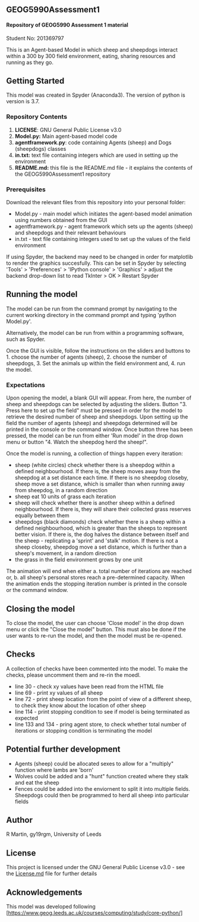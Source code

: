 ## GEOG5990Assessment1
#### Repository of GEOG5990 Assessment 1 material

Student No: 201369797

This is an Agent-based Model in which sheep and sheepdogs interact within a 300 by 300 field environment, eating, sharing resources and running as they go.


## Getting Started
This model was created in Spyder (Anaconda3). The version of python is version is 3.7.

### Repository Contents
1. **LICENSE**: GNU General Public License v3.0
2. **Model.py:** Main agent-based model code
3. **agentframework.py**: code containing Agents (sheep) and Dogs (sheepdogs) classes
4. **in.txt:** text file containing integers which are used in setting up the environment
5. **README.md:** this file is the README.md file - it explains the contents of the GEOG5990Assessment1 repository

### Prerequisites
Download the relevant files from this repository into your personal folder:
* Model.py - main model which initiates the agent-based model animation using numbers obtained from the GUI
* agentframework.py - agent framework which sets up the agents (sheep) and sheepdogs and their relevant behaviours
* in.txt - text file containing integers used to set up the values of the field environment 

If using Spyder, the backend may need to be changed in order for matplotlib to render the graphics succesfully. This can be set in Spyder by selecting 'Tools' > 'Preferences' > 'IPython console' > 'Graphics' > adjust the backend drop-down list to read TkInter > OK > Restart Spyder


## Running the model
The model can be run from the command prompt by navigating to the current working directory in the command prompt and typing 'python Model.py'.

Alternatively, the model can be run from within a programming software, such as Spyder.

Once the GUI is visible, follow the instructions on the sliders and buttons to 1. choose the number of agents (sheep), 2. choose the number of sheepdogs, 3. Set the animals up within the field environment and, 4. run the model.

### Expectations
Upon opening the model, a blank GUI will appear. From here, the number of sheep and sheepdogs can be selected by adjusting the sliders. Button "3. Press here to set up the field" must be pressed in order for the model to retrieve the desired number of sheep and sheepdogs. Upon setting up the field the number of agents (sheep) and sheepdogs determined will be printed in the console or the command window. Once button three has been pressed, the model can be run from either 'Run model' in the drop down menu or button "4. Watch the sheepdog herd the sheep!".

Once the model is running, a collection of things happen every iteration:
* sheep (white circles) check whether there is a sheepdog within a defined neighbourhood. If there is, the sheep moves away from the sheepdog at a set distance each time. If there is no sheepdog closeby, sheep move a set distance, which is smaller than when running away from sheepdog, in a random direction
* sheep eat 10 units of grass each iteration
* sheep will  check whether there is another sheep within a defined neighbourhood. If there is, they will share their collected grass reserves equally between them
* sheepdogs (black diamonds) check whether there is a sheep within a defined neighbourhood, which is greater than the sheeps to represent better vision. If there is, the dog halves the distance between itself and the sheep - replicating a 'sprint' and 'stalk' motion. If there is not a sheep closeby, sheepdog move a set distance, which is further than a sheep's movement, in a random direction
* the grass in the field environment grows by one unit

The animation will end when either a. total number of iterations are reached or, b. all sheep's personal stores reach a pre-determined capacity. When the animation ends the stopping iteration number is printed in the console or the command window.

## Closing the model
To close the model, the user can choose 'Close model' in the drop down menu or click the "Close the model" button. This must also be done if the user wants to re-run the model, and then the model must be re-opened.


## Checks
A collection of checks have been commented into the model. To make the checks, please uncomment them and re-rin the moedl.
* line 30 - check xy values have been read from the HTML file
* line 69 - print xy values of all sheep
* line 72 - print sheep location from the point of view of a different sheep, to check they know about the location of other sheep
* line 114 - print stopping condition to see if model is being terminated as expected
* line 133 and 134 - pring agent store, to check whether total number of iterations or stopping condition is terminating the model


## Potential further development
* Agents (sheep) could be allocated sexes to allow for a "multiply" function where lambs are 'born'
* Wolves could be added and a "hunt" function created where they stalk and eat the sheep
* Fences could be added into the enviornent to split it into multiple fields. Sheepdogs could then be programmed to herd all sheep into particular fields 


## Author
R Martin, gy19rgm, University of Leeds


## License
This project is licensed under the GNU General Public License v3.0 - see the [License.md](https://github.com/gy19rgm/GEOG5990Assessment1/blob/master/LICENSE) file for further details


## Acknowledgements
This model was developed following [https://www.geog.leeds.ac.uk/courses/computing/study/core-python/]